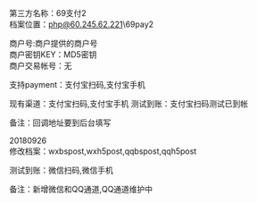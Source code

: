 第三方名称：69支付2  
档案位置：php@60.245.62.221\69pay2  
 
商户号:商户提供的商户号  
商户密钥KEY：MD5密钥  
商户交易帐号：无
 
支持payment：支付宝扫码,支付宝手机 
 
现有渠道：支付宝扫码,支付宝手机
测试到账：支付宝扫码测试已到帐  
 
备注：回调地址要到后台填写  
 
20180926  
修改档案：wxbspost,wxh5post,qqbspost,qqh5post  
 
测试到账：微信扫码,微信手机  
 
备注：新增微信和QQ通道,QQ通道维护中  